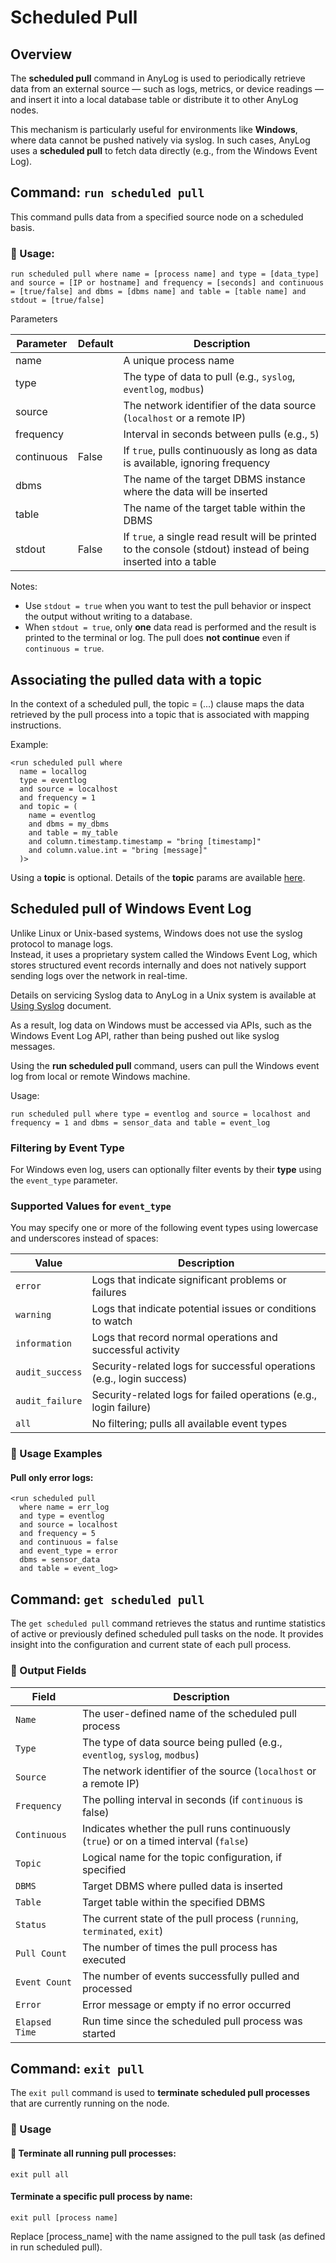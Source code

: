 # Scheduled Pull

## Overview

The **scheduled pull** command in AnyLog is used to periodically retrieve data from an external source — such as logs, 
metrics, or device readings — and insert it into a local database table or distribute it to other AnyLog nodes.

This mechanism is particularly useful for environments like **Windows**, where data cannot be pushed natively via syslog. 
In such cases, AnyLog uses a **scheduled pull** to fetch data directly (e.g., from the Windows Event Log).

## Command: `run scheduled pull`

This command pulls data from a specified source node on a scheduled basis.

### 📌 Usage:
```anylog
run scheduled pull where name = [process name] and type = [data_type] and source = [IP or hostname] and frequency = [seconds] and continuous = [true/false] and dbms = [dbms name] and table = [table name] and stdout = [true/false]
```

Parameters

| Parameter  | Default | Description                                                                                                    |
|------------|---------|----------------------------------------------------------------------------------------------------------------|
| name       |         | A unique process name                                                                                          |
| type       |         | The type of data to pull (e.g., `syslog`, `eventlog`, `modbus`)                                                |
| source     |         | The network identifier of the data source (`localhost` or a remote IP)                                         |
| frequency  |         | Interval in seconds between pulls (e.g., `5`)                                                                  |
| continuous | False   | If `true`, pulls continuously as long as data is available, ignoring frequency                                 |
| dbms       |         | The name of the target DBMS instance where the data will be inserted                                           |
| table      |         | The name of the target table within the DBMS                                                                   |
| stdout     | False   | If `true`, a single read result will be printed to the console (stdout) instead of being inserted into a table |

Notes:  
* Use `stdout = true` when you want to test the pull behavior or inspect the output without writing to a database.
* When `stdout = true`, only **one** data read is performed and the result is printed to the terminal or log. The pull does **not continue** even if `continuous = true`.

## Associating the pulled data with a topic

In the context of a scheduled pull, the topic = (...) clause maps the data retrieved by the pull process 
into a topic that is associated with mapping instructions.

Example:

```anylog
<run scheduled pull where 
  name = locallog 
  type = eventlog 
  and source = localhost 
  and frequency = 1 
  and topic = (
    name = eventlog 
    and dbms = my_dbms 
    and table = my_table  
    and column.timestamp.timestamp = "bring [timestamp]" 
    and column.value.int = "bring [message]"
  )>
```

Using a **topic** is optional. Details of the **topic** params are available [here](message%20broker.md#the-topic-params).

## Scheduled pull of Windows Event Log

Unlike Linux or Unix-based systems, Windows does not use the syslog protocol to manage logs.    
Instead, it uses a proprietary system called the Windows Event Log, which stores structured event records internally 
and does not natively support sending logs over the network in real-time.

Details on servicing Syslog data to AnyLog in a Unix system is available at [Using Syslog](using%20syslog.md) document.  

As a result, log data on Windows must be accessed via APIs, such as the Windows Event Log API, rather than being 
pushed out like syslog messages.

Using the **run scheduled pull** command, users can pull the Windows event log from local or remote Windows machine.

Usage:
```anylog
run scheduled pull where type = eventlog and source = localhost and frequency = 1 and dbms = sensor_data and table = event_log
```

### Filtering by Event Type

For Windows even log, users can optionally filter events by their **type** using the `event_type` parameter.

### Supported Values for `event_type`

You may specify one or more of the following event types using lowercase and underscores instead of spaces:

| Value             | Description                          |
|------------------|--------------------------------------|
| `error`           | Logs that indicate significant problems or failures |
| `warning`         | Logs that indicate potential issues or conditions to watch |
| `information`     | Logs that record normal operations and successful activity |
| `audit_success`   | Security-related logs for successful operations (e.g., login success) |
| `audit_failure`   | Security-related logs for failed operations (e.g., login failure) |
| `all`             | No filtering; pulls all available event types |

### 🔧 Usage Examples

#### Pull only error logs:

```anylog
<run scheduled pull 
  where name = err_log
  and type = eventlog 
  and source = localhost 
  and frequency = 5
  and continuous = false 
  and event_type = error
  dbms = sensor_data
  and table = event_log>
```

## Command: `get scheduled pull`

The `get scheduled pull` command retrieves the status and runtime statistics of active or previously defined 
scheduled pull tasks on the node. It provides insight into the configuration and current state of each pull process.

### 🔄 Output Fields

| Field         | Description                                                                            |
|---------------|----------------------------------------------------------------------------------------|
| `Name`        | The user-defined name of the scheduled pull process                                    |
| `Type`        | The type of data source being pulled (e.g., `eventlog`, `syslog`, `modbus`)            |
| `Source`      | The network identifier of the source (`localhost` or a remote IP)                      |
| `Frequency`   | The polling interval in seconds (if `continuous` is false)                             |
| `Continuous`  | Indicates whether the pull runs continuously (`true`) or on a timed interval (`false`) |
| `Topic`       | Logical name for the topic configuration, if specified                                 |
| `DBMS`        | Target DBMS where pulled data is inserted                                              |
| `Table`       | Target table within the specified DBMS                                                 |
| `Status`      | The current state of the pull process (`running`, `terminated`, `exit`)                |
| `Pull Count`  | The number of times the pull process has executed                                      |
| `Event Count` | The number of events successfully pulled and processed                                 |
| `Error`       | Error message or empty if no error occurred                                            |
| `Elapsed Time`| Run time since the scheduled pull process was started                                  |

## Command: `exit pull`

The `exit pull` command is used to **terminate scheduled pull processes** that are currently running on the node.

### 🔧 Usage

#### 🔹 Terminate all running pull processes:
```anylog
exit pull all
```

####  Terminate a specific pull process by name:
```anylog
exit pull [process name]
```
Replace [process_name] with the name assigned to the pull task (as defined in run scheduled pull).

